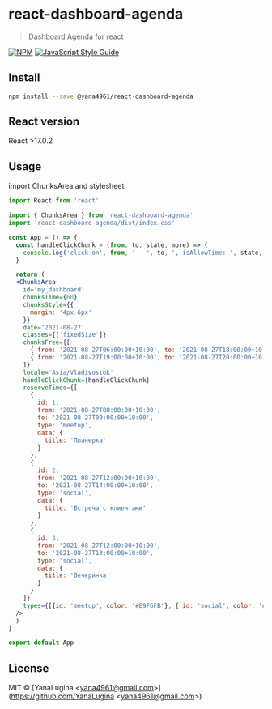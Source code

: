 # react-dashboard-agenda

> Dashboard Agenda for react

[![NPM](https://img.shields.io/npm/v/react-dashboard-agenda.svg)](https://www.npmjs.com/package/react-dashboard-agenda) [![JavaScript Style Guide](https://img.shields.io/badge/code_style-standard-brightgreen.svg)](https://standardjs.com)

## Install

```bash
npm install --save @yana4961/react-dashboard-agenda
```

## React version
React >17.0.2

## Usage

import ChunksArea and stylesheet

```jsx
import React from 'react'

import { ChunksArea } from 'react-dashboard-agenda'
import 'react-dashboard-agenda/dist/index.css'

const App = () => {
  const handleClickChunk = (from, to, state, more) => {
    console.log('click on', from, ' - ', to, ', isAllowTime: ', state, more)
  }

  return (
  <ChunksArea
    id='my_dashboard'
    chunksTime={60}
    chunksStyle={{
      margin: '4px 6px'
    }}
    date='2021-08-27'
    classes={['fixedSize']}
    chunksFree={[
      { from: '2021-08-27T06:00:00+10:00', to: '2021-08-27T18:00:00+10:00'},
      { from: '2021-08-27T19:00:00+10:00', to: '2021-08-27T20:00:00+10:00'}
    ]}
    locale='Asia/Vladivostok'
    handleClickChunk={handleClickChunk}
    reserveTimes={[
      {
        id: 1,
        from: '2021-08-27T08:00:00+10:00',
        to: '2021-08-27T09:00:00+10:00',
        type: 'meetup',
        data: {
          title: 'Планерка'
        }
      },
      {
        id: 2,
        from: '2021-08-27T12:00:00+10:00',
        to: '2021-08-27T14:00:00+10:00',
        type: 'social',
        data: {
          title: 'Встреча с клиентами'
        }
      },
      {
        id: 3,
        from: '2021-08-27T12:00:00+10:00',
        to: '2021-08-27T13:00:00+10:00',
        type: 'social',
        data: {
          title: 'Вечеринка'
        }
      }
    ]}
    types={[{id: 'meetup', color: '#E9F6FB'}, { id: 'social', color: '#f7c0ea' }]}
  />
  )
}

export default App
```

## License

MIT © [YanaLugina &lt;yana4961@gmail.com&gt;](https://github.com/YanaLugina &lt;yana4961@gmail.com&gt;)
